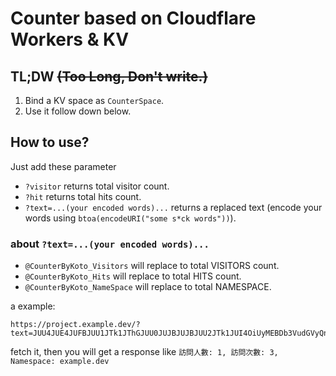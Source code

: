 # Counter based on Cloudflare Workers & KV

## TL;DW ~~(Too Long, Don't write.)~~

1. Bind a KV space as `CounterSpace`.
2. Use it follow down below.

## How to use?

Just add these parameter

- `?visitor` returns total visitor count.
- `?hit` returns total hits count.
- `?text=...(your encoded words)...` returns a replaced text (encode your words using `btoa(encodeURI("some s*ck words"))`).

### about `?text=...(your encoded words)...`

- `@CounterByKoto_Visitors` will replace to total VISITORS count.
- `@CounterByKoto_Hits` will replace to total HITS count.
- `@CounterByKoto_NameSpace` will replace to total NAMESPACE.

a example: 
```text
https://project.example.dev/?text=JUU4JUE4JUFBJUU1JTk1JThGJUU0JUJBJUJBJUU2JTk1JUI4OiUyMEBDb3VudGVyQnlLb3RvX1Zpc2l0b3JzLCUyMCVFOCVBOCVBQSVFNSU5NSU4RiVFNiVBQyVBMSVFNiU5NSVCODolMjBAQ291bnRlckJ5S290b19IaXRzLCUyME5hbWVzcGFjZTolMjBAQ291bnRlckJ5S290b19OYW1lU3BhY2UlMEQlMEE=
```
fetch it, then you will get a response like `訪問人數: 1, 訪問次數: 3, Namespace: example.dev`
